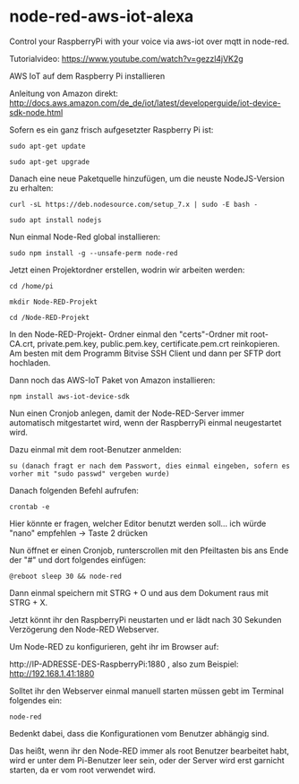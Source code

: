 # node-red-aws-iot-alexa
Control your RaspberryPi with your voice via aws-iot over mqtt in node-red.

Tutorialvideo: https://www.youtube.com/watch?v=gezzl4jVK2g

AWS IoT auf dem Raspberry Pi installieren

Anleitung von Amazon direkt: http://docs.aws.amazon.com/de_de/iot/latest/developerguide/iot-device-sdk-node.html

Sofern es ein ganz frisch aufgesetzter Raspberry Pi ist:
```
sudo apt-get update

sudo apt-get upgrade
```
Danach eine neue Paketquelle hinzufügen, um die neuste NodeJS-Version zu erhalten:
```
curl -sL https://deb.nodesource.com/setup_7.x | sudo -E bash -

sudo apt install nodejs
```
Nun einmal Node-Red global installieren: 
```
sudo npm install -g --unsafe-perm node-red
```
Jetzt einen Projektordner erstellen, wodrin wir arbeiten werden:
```
cd /home/pi

mkdir Node-RED-Projekt

cd /Node-RED-Projekt
```
In den Node-RED-Projekt- Ordner einmal den "certs"-Ordner mit root-CA.crt, private.pem.key, public.pem.key, certificate.pem.crt reinkopieren. Am besten mit dem Programm Bitvise SSH Client und dann per SFTP dort hochladen.

Dann noch das AWS-IoT Paket von Amazon installieren:
```
npm install aws-iot-device-sdk
```
Nun einen Cronjob anlegen, damit der Node-RED-Server immer automatisch mitgestartet wird, wenn der RaspberryPi einmal neugestartet wird.

Dazu einmal mit dem root-Benutzer anmelden:
```
su (danach fragt er nach dem Passwort, dies einmal eingeben, sofern es vorher mit "sudo passwd" vergeben wurde)
```
Danach folgenden Befehl aufrufen:
```
crontab -e
```
Hier könnte er fragen, welcher Editor benutzt werden soll... ich würde "nano" empfehlen -> Taste 2 drücken

Nun öffnet er einen Cronjob, runterscrollen mit den Pfeiltasten bis ans Ende der "#" und dort folgendes einfügen:
```
@reboot sleep 30 && node-red
```
Dann einmal speichern mit STRG + O und aus dem Dokument raus mit STRG + X.

Jetzt könnt ihr den RaspberryPi neustarten und er lädt nach 30 Sekunden Verzögerung den Node-RED Webserver.

Um Node-RED zu konfigurieren, geht ihr im Browser auf:

http://IP-ADRESSE-DES-RaspberryPi:1880 , also zum Beispiel:  http://192.168.1.41:1880 

Solltet ihr den Webserver einmal manuell starten müssen gebt im Terminal folgendes ein:
```
node-red
```
Bedenkt dabei, dass die Konfigurationen vom Benutzer abhängig sind.

Das heißt, wenn ihr den Node-RED immer als root Benutzer bearbeitet habt, wird er unter dem Pi-Benutzer leer sein, oder der Server wird erst garnicht starten, da er vom root verwendet wird.
